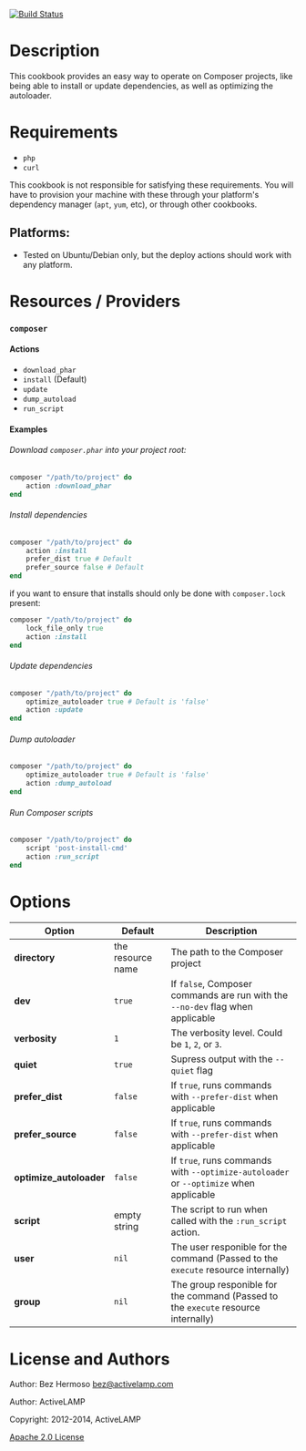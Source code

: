 [![Build Status](https://travis-ci.org/activelamp/composer-cookbook.png)](https://travis-ci.org/activelamp/composer-cookbook)

Description
===========

This cookbook provides an easy way to operate on Composer projects, like being able to install or update dependencies, as well as optimizing the autoloader.

Requirements
============

* `php`
* `curl`

This cookbook is not responsible for satisfying these requirements. You will have to provision your machine with these through your platform's dependency manager (`apt`, `yum`, etc), or through other cookbooks.

## Platforms:

* Tested on Ubuntu/Debian only, but the deploy actions should work with any platform.


Resources / Providers
=====================

### `composer`

#### Actions
  * `download_phar`
  * `install` (Default)
  * `update`
  * `dump_autoload`
  * `run_script`

#### Examples

###### Download `composer.phar` into your project root:

```ruby
composer "/path/to/project" do
    action :download_phar
end
```

###### Install dependencies

```ruby
composer "/path/to/project" do
    action :install
    prefer_dist true # Default
    prefer_source false # Default
end
```

if you want to ensure that installs should only be done with `composer.lock` present:

```ruby
composer "/path/to/project" do
    lock_file_only true
    action :install
end
```

###### Update dependencies
```ruby
composer "/path/to/project" do
    optimize_autoloader true # Default is 'false'
    action :update
end
```

###### Dump autoloader
```ruby
composer "/path/to/project" do
    optimize_autoloader true # Default is 'false'
    action :dump_autoload
end
```

###### Run Composer scripts
```ruby
composer "/path/to/project" do
    script 'post-install-cmd'
    action :run_script
end
```

Options
=======

Option | Default | Description
-------|---------|------------
__directory__ | the resource name | The path to the Composer project
__dev__       | `true` | If `false`, Composer commands are run with the `--no-dev` flag when applicable
__verbosity__ | `1`   | The verbosity level. Could be `1`, `2`, or `3`.
__quiet__     | `true` | Supress output with the `--quiet` flag
__prefer_dist__ | `false` | If `true`, runs commands with `--prefer-dist` when applicable
__prefer_source__ | `false` | If `true`, runs commands with `--prefer-dist` when applicable
__optimize_autoloader__ | `false` | If `true`, runs commands with `--optimize-autoloader` or `--optimize` when applicable
__script__ | empty string | The script to run when called with the `:run_script` action.
__user__ | `nil` | The user responible for the command (Passed to the `execute` resource internally)
__group__ | `nil` | The group responible for the command (Passed to the `execute` resource internally)

License and Authors
===================

Author: Bez Hermoso <bez@activelamp.com>

Author: ActiveLAMP

Copyright: 2012-2014, ActiveLAMP

[Apache 2.0 License](http://www.apache.org/licenses/LICENSE-2.0.html)
